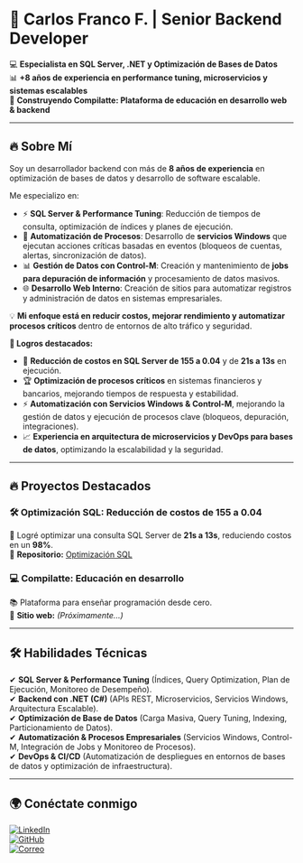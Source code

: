# 🚀 Carlos Franco F. | Senior Backend Developer  

💻 **Especialista en SQL Server, .NET y Optimización de Bases de Datos**  
📊 **+8 años de experiencia en performance tuning, microservicios y sistemas escalables**  
🚀 **Construyendo Compilatte: Plataforma de educación en desarrollo web & backend**  

---

## 🔥 **Sobre Mí**
Soy un desarrollador backend con más de **8 años de experiencia** en optimización de bases de datos y desarrollo de software escalable.  

Me especializo en:  
- ⚡ **SQL Server & Performance Tuning**: Reducción de tiempos de consulta, optimización de índices y planes de ejecución.  
- 🔄 **Automatización de Procesos**: Desarrollo de **servicios Windows** que ejecutan acciones críticas basadas en eventos (bloqueos de cuentas, alertas, sincronización de datos).  
- 📊 **Gestión de Datos con Control-M**: Creación y mantenimiento de **jobs para depuración de información** y procesamiento de datos masivos.  
- 🌐 **Desarrollo Web Interno**: Creación de sitios para automatizar registros y administración de datos en sistemas empresariales.  

💡 **Mi enfoque está en reducir costos, mejorar rendimiento y automatizar procesos críticos** dentro de entornos de alto tráfico y seguridad.  

**📌 Logros destacados:**  
- 🚀 **Reducción de costos en SQL Server de 155 a 0.04** y de **21s a 13s** en ejecución.  
- 🏆 **Optimización de procesos críticos** en sistemas financieros y bancarios, mejorando tiempos de respuesta y estabilidad.  
- ⚡ **Automatización con Servicios Windows & Control-M**, mejorando la gestión de datos y ejecución de procesos clave (bloqueos, depuración, integraciones).  
- 📈 **Experiencia en arquitectura de microservicios y DevOps para bases de datos**, optimizando la escalabilidad y la seguridad.   

---

## 🔥 **Proyectos Destacados**
### 🛠 **Optimización SQL: Reducción de costos de 155 a 0.04**
🚀 Logré optimizar una consulta SQL Server de **21s a 13s**, reduciendo costos en un **98%**.  
📌 **Repositorio:** [Optimización SQL](https://github.com/tu-repo)  

### 💻 **Compilatte: Educación en desarrollo**
📚 Plataforma para enseñar programación desde cero.  
📌 **Sitio web:** *(Próximamente...)*  

---

## 🛠 **Habilidades Técnicas**
✔ **SQL Server & Performance Tuning** (Índices, Query Optimization, Plan de Ejecución, Monitoreo de Desempeño).  
✔ **Backend con .NET (C#)** (APIs REST, Microservicios, Servicios Windows, Arquitectura Escalable).  
✔ **Optimización de Base de Datos** (Carga Masiva, Query Tuning, Indexing, Particionamiento de Datos).  
✔ **Automatización & Procesos Empresariales** (Servicios Windows, Control-M, Integración de Jobs y Monitoreo de Procesos).  
✔ **DevOps & CI/CD** (Automatización de despliegues en entornos de bases de datos y optimización de infraestructura). 

---

## 🌍 **Conéctate conmigo**
[![LinkedIn](https://img.shields.io/badge/LinkedIn-CarlosFranco-blue?style=flat&logo=linkedin)](https://www.linkedin.com/in/carlosfrancoc/)  
[![GitHub](https://img.shields.io/badge/GitHub-CarlosFranco-black?style=flat&logo=github)](https://github.com/Compilatte)  
[![Correo](https://img.shields.io/badge/Email-Contacto-blue?style=flat&logo=gmail)](mailto:carlosfrancoc@compilatte.com)  
